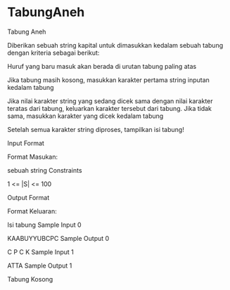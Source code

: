 # TabungAneh
Tabung Aneh

Diberikan sebuah string kapital untuk dimasukkan kedalam sebuah tabung dengan kriteria sebagai berikut:

Huruf yang baru masuk akan berada di urutan tabung paling atas

Jika tabung masih kosong, masukkan karakter pertama string inputan kedalam tabung

Jika nilai karakter string yang sedang dicek sama dengan nilai karakter teratas dari tabung, keluarkan karakter tersebut dari tabung. Jika tidak sama, masukkan karakter yang dicek kedalam tabung

Setelah semua karakter string diproses, tampilkan isi tabung!

Input Format

Format Masukan:

sebuah string
Constraints

1 <= |S| <= 100

Output Format

Format Keluaran:

Isi tabung
Sample Input 0

KAABUYYUBCPC
Sample Output 0

C
P
C
K
Sample Input 1

ATTA
Sample Output 1

Tabung Kosong
